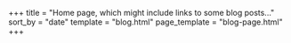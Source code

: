 +++
title = "Home page, which might include links to some blog posts..."
sort_by = "date"
template = "blog.html"
page_template = "blog-page.html"
+++